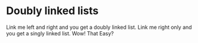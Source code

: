 # Doubly linked lists
Link me left and right and you get a doubly linked list.
Link me right only and you get a singly linked list. Wow! That Easy?
